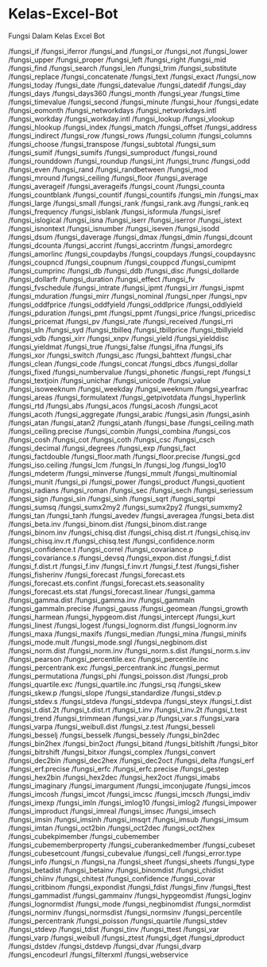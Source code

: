 # Kelas-Excel-Bot
Fungsi Dalam Kelas Excel Bot

/fungsi_if
/fungsi_iferror
/fungsi_and
/fungsi_or
/fungsi_not
/fungsi_lower
/fungsi_upper
/fungsi_proper
/fungsi_left
/fungsi_right
/fungsi_mid
/fungsi_find
/fungsi_search
/fungsi_len
/fungsi_trim
/fungsi_substitute
/fungsi_replace
/fungsi_concatenate
/fungsi_text
/fungsi_exact
/fungsi_now
/fungsi_today
/fungsi_date
/fungsi_datevalue
/fungsi_datedif
/fungsi_day
/fungsi_days
/fungsi_days360
/fungsi_month
/fungsi_year
/fungsi_time
/fungsi_timevalue
/fungsi_second
/fungsi_minute
/fungsi_hour
/fungsi_edate
/fungsi_eomonth
/fungsi_networkdays
/fungsi_networkdays.intl
/fungsi_workday
/fungsi_workday.intl
/fungsi_lookup
/fungsi_vlookup
/fungsi_hlookup
/fungsi_index
/fungsi_match
/fungsi_offset
/fungsi_address
/fungsi_indirect
/fungsi_row
/fungsi_rows
/fungsi_column
/fungsi_columns
/fungsi_choose
/fungsi_transpose
/fungsi_subtotal
/fungsi_sum
/fungsi_sumif
/fungsi_sumifs
/fungsi_sumproduct
/fungsi_round
/fungsi_rounddown
/fungsi_roundup
/fungsi_int
/fungsi_trunc
/fungsi_odd
/fungsi_even
/fungsi_rand
/fungsi_randbetween
/fungsi_mod
/fungsi_mround
/fungsi_ceiling
/fungsi_floor
/fungsi_average
/fungsi_averageif
/fungsi_averageifs
/fungsi_count
/fungsi_counta
/fungsi_countblank
/fungsi_countif
/fungsi_countifs
/fungsi_min
/fungsi_max
/fungsi_large
/fungsi_small
/fungsi_rank
/fungsi_rank.avg
/fungsi_rank.eq
/fungsi_frequency
/fungsi_isblank
/fungsi_isformula
/fungsi_isref
/fungsi_islogical
/fungsi_isna
/fungsi_iserr
/fungsi_iserror
/fungsi_istext
/fungsi_isnontext
/fungsi_isnumber
/fungsi_iseven
/fungsi_isodd
/fungsi_dsum
/fungsi_daverage
/fungsi_dmax
/fungsi_dmin
/fungsi_dcount
/fungsi_dcounta
/fungsi_accrint
/fungsi_accrintm
/fungsi_amordegrc
/fungsi_amorlinc
/fungsi_coupdaybs
/fungsi_coupdays
/fungsi_coupdaysnc
/fungsi_coupncd
/fungsi_coupnum
/fungsi_couppcd
/fungsi_cumipmt
/fungsi_cumprinc
/fungsi_db
/fungsi_ddb
/fungsi_disc
/fungsi_dollarde
/fungsi_dollarfr
/fungsi_duration
/fungsi_effect
/fungsi_fv
/fungsi_fvschedule
/fungsi_intrate
/fungsi_ipmt
/fungsi_irr
/fungsi_ispmt
/fungsi_mduration
/fungsi_mirr
/fungsi_nominal
/fungsi_nper
/fungsi_npv
/fungsi_oddfprice
/fungsi_oddfyield
/fungsi_oddlprice
/fungsi_oddlyield
/fungsi_pduration
/fungsi_pmt
/fungsi_ppmt
/fungsi_price
/fungsi_pricedisc
/fungsi_pricemat
/fungsi_pv
/fungsi_rate
/fungsi_received
/fungsi_rri
/fungsi_sln
/fungsi_syd
/fungsi_tbilleq
/fungsi_tbillprice
/fungsi_tbillyield
/fungsi_vdb
/fungsi_xirr
/fungsi_xnpv
/fungsi_yield
/fungsi_yielddisc
/fungsi_yieldmat
/fungsi_true
/fungsi_false
/fungsi_ifna
/fungsi_ifs
/fungsi_xor
/fungsi_switch
/fungsi_asc
/fungsi_bahttext
/fungsi_char
/fungsi_clean
/fungsi_code
/fungsi_concat
/fungsi_dbcs
/fungsi_dollar
/fungsi_fixed
/fungsi_numbervalue
/fungsi_phonetic
/fungsi_rept
/fungsi_t
/fungsi_textjoin
/fungsi_unichar
/fungsi_unicode
/fungsi_value
/fungsi_isoweeknum
/fungsi_weekday
/fungsi_weeknum
/fungsi_yearfrac
/fungsi_areas
/fungsi_formulatext
/fungsi_getpivotdata
/fungsi_hyperlink
/fungsi_rtd
/fungsi_abs
/fungsi_acos
/fungsi_acosh
/fungsi_acot
/fungsi_acoth
/fungsi_aggregate
/fungsi_arabic
/fungsi_asin
/fungsi_asinh
/fungsi_atan
/fungsi_atan2
/fungsi_atanh
/fungsi_base
/fungsi_ceiling.math
/fungsi_ceiling.precise
/fungsi_combin
/fungsi_combina
/fungsi_cos
/fungsi_cosh
/fungsi_cot
/fungsi_coth
/fungsi_csc
/fungsi_csch
/fungsi_decimal
/fungsi_degrees
/fungsi_exp
/fungsi_fact
/fungsi_factdouble
/fungsi_floor.math
/fungsi_floor.precise
/fungsi_gcd
/fungsi_iso.ceiling
/fungsi_lcm
/fungsi_ln
/fungsi_log
/fungsi_log10
/fungsi_mdeterm
/fungsi_minverse
/fungsi_mmult
/fungsi_multinomial
/fungsi_munit
/fungsi_pi
/fungsi_power
/fungsi_product
/fungsi_quotient
/fungsi_radians
/fungsi_roman
/fungsi_sec
/fungsi_sech
/fungsi_seriessum
/fungsi_sign
/fungsi_sin
/fungsi_sinh
/fungsi_sqrt
/fungsi_sqrtpi
/fungsi_sumsq
/fungsi_sumx2my2
/fungsi_sumx2py2
/fungsi_sumxmy2
/fungsi_tan
/fungsi_tanh
/fungsi_avedev
/fungsi_averagea
/fungsi_beta.dist
/fungsi_beta.inv
/fungsi_binom.dist
/fungsi_binom.dist.range
/fungsi_binom.inv
/fungsi_chisq.dist
/fungsi_chisq.dist.rt
/fungsi_chisq.inv
/fungsi_chisq.inv.rt
/fungsi_chisq.test
/fungsi_confidence.norm
/fungsi_confidence.t
/fungsi_correl
/fungsi_covariance.p
/fungsi_covariance.s
/fungsi_devsq
/fungsi_expon.dist
/fungsi_f.dist
/fungsi_f.dist.rt
/fungsi_f.inv
/fungsi_f.inv.rt
/fungsi_f.test
/fungsi_fisher
/fungsi_fisherinv
/fungsi_forecast
/fungsi_forecast.ets
/fungsi_forecast.ets.confint
/fungsi_forecast.ets.seasonality
/fungsi_forecast.ets.stat
/fungsi_forecast.linear
/fungsi_gamma
/fungsi_gamma.dist
/fungsi_gamma.inv
/fungsi_gammaln
/fungsi_gammaln.precise
/fungsi_gauss
/fungsi_geomean
/fungsi_growth
/fungsi_harmean
/fungsi_hypgeom.dist
/fungsi_intercept
/fungsi_kurt
/fungsi_linest
/fungsi_logest
/fungsi_lognorm.dist
/fungsi_lognorm.inv
/fungsi_maxa
/fungsi_maxifs
/fungsi_median
/fungsi_mina
/fungsi_minifs
/fungsi_mode.mult
/fungsi_mode.sngl
/fungsi_negbinom.dist
/fungsi_norm.dist
/fungsi_norm.inv
/fungsi_norm.s.dist
/fungsi_norm.s.inv
/fungsi_pearson
/fungsi_percentile.exc
/fungsi_percentile.inc
/fungsi_percentrank.exc
/fungsi_percentrank.inc
/fungsi_permut
/fungsi_permutationa
/fungsi_phi
/fungsi_poisson.dist
/fungsi_prob
/fungsi_quartile.exc
/fungsi_quartile.inc
/fungsi_rsq
/fungsi_skew
/fungsi_skew.p
/fungsi_slope
/fungsi_standardize
/fungsi_stdev.p
/fungsi_stdev.s
/fungsi_stdeva
/fungsi_stdevpa
/fungsi_steyx
/fungsi_t.dist
/fungsi_t.dist.2t
/fungsi_t.dist.rt
/fungsi_t.inv
/fungsi_t.inv.2t
/fungsi_t.test
/fungsi_trend
/fungsi_trimmean
/fungsi_var.p
/fungsi_var.s
/fungsi_vara
/fungsi_varpa
/fungsi_weibull.dist
/fungsi_z.test
/fungsi_besseli
/fungsi_besselj
/fungsi_besselk
/fungsi_bessely
/fungsi_bin2dec
/fungsi_bin2hex
/fungsi_bin2oct
/fungsi_bitand
/fungsi_bitlshift
/fungsi_bitor
/fungsi_bitrshift
/fungsi_bitxor
/fungsi_complex
/fungsi_convert
/fungsi_dec2bin
/fungsi_dec2hex
/fungsi_dec2oct
/fungsi_delta
/fungsi_erf
/fungsi_erf.precise
/fungsi_erfc
/fungsi_erfc.precise
/fungsi_gestep
/fungsi_hex2bin
/fungsi_hex2dec
/fungsi_hex2oct
/fungsi_imabs
/fungsi_imaginary
/fungsi_imargument
/fungsi_imconjugate
/fungsi_imcos
/fungsi_imcosh
/fungsi_imcot
/fungsi_imcsc
/fungsi_imcsch
/fungsi_imdiv
/fungsi_imexp
/fungsi_imln
/fungsi_imlog10
/fungsi_imlog2
/fungsi_impower
/fungsi_improduct
/fungsi_imreal
/fungsi_imsec
/fungsi_imsech
/fungsi_imsin
/fungsi_imsinh
/fungsi_imsqrt
/fungsi_imsub
/fungsi_imsum
/fungsi_imtan
/fungsi_oct2bin
/fungsi_oct2dec
/fungsi_oct2hex
/fungsi_cubekpimember
/fungsi_cubemember
/fungsi_cubememberproperty
/fungsi_cuberankedmember
/fungsi_cubeset
/fungsi_cubesetcount
/fungsi_cubevalue
/fungsi_cell
/fungsi_error.type
/fungsi_info
/fungsi_n
/fungsi_na
/fungsi_sheet
/fungsi_sheets
/fungsi_type
/fungsi_betadist
/fungsi_betainv
/fungsi_binomdist
/fungsi_chidist
/fungsi_chiinv
/fungsi_chitest
/fungsi_confidence
/fungsi_covar
/fungsi_critbinom
/fungsi_expondist
/fungsi_fdist
/fungsi_finv
/fungsi_ftest
/fungsi_gammadist
/fungsi_gammainv
/fungsi_hypgeomdist
/fungsi_loginv
/fungsi_lognormdist
/fungsi_mode
/fungsi_negbinomdist
/fungsi_normdist
/fungsi_norminv
/fungsi_normsdist
/fungsi_normsinv
/fungsi_percentile
/fungsi_percentrank
/fungsi_poisson
/fungsi_quartile
/fungsi_stdev
/fungsi_stdevp
/fungsi_tdist
/fungsi_tinv
/fungsi_ttest
/fungsi_var
/fungsi_varp
/fungsi_weibull
/fungsi_ztest
/fungsi_dget
/fungsi_dproduct
/fungsi_dstdev
/fungsi_dstdevp
/fungsi_dvar
/fungsi_dvarp
/fungsi_encodeurl
/fungsi_filterxml
/fungsi_webservice
